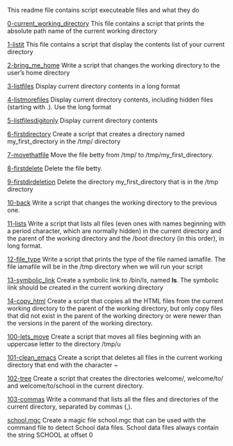 This readme file contains script executeable files and what they do

[0-current_working_directory](0-current_working_directory)
This file contains a script that prints the absolute path name of the current working directory

[1-listit](1-listit)
This file contains a script that display the contents list of your current directory

[2-bring_me_home](2-bring_me_home)
Write a script that changes the working directory to the user’s home directory

[3-listfiles](3-listfiles)
Display current directory contents in a long format

[4-listmorefiles](4-listmorefiles)
Display current directory contents, including hidden files (starting with .). Use the long format

[5-listfilesdigitonly](5-listfilesdigitonly)
Display current directory contents

[6-firstdirectory](6-firstdirectory)
Create a script that creates a directory named my_first_directory in the /tmp/ directory

[7-movethatfile](7-movethatfile)
Move the file betty from /tmp/ to /tmp/my_first_directory.

[8-firstdelete](8-firstdelete)
Delete the file betty.

[9-firstdirdeletion](9-firstdirdeletion)
Delete the directory my_first_directory that is in the /tmp directory

[10-back](10-back)
Write a script that changes the working directory to the previous one.

[11-lists](11-lists)
Write a script that lists all files (even ones with names beginning with a period character, which are normally hidden) in the current directory and the parent of the working directory and the /boot directory (in this order), in long format.

[12-file_type](12-file_type)
Write a script that prints the type of the file named iamafile. The file iamafile will be in the /tmp directory when we will run your script

[13-symbolic_link](13-symbolic_link)
Create a symbolic link to /bin/ls, named __ls__. The symbolic link should be created in the current working directory

[14-copy_html](14-copy_html)
Create a script that copies all the HTML files from the current working directory to the parent of the working directory, but only copy files that did not exist in the parent of the working directory or were newer than the versions in the parent of the working directory.

[100-lets_move](100-lets_move)
Create a script that moves all files beginning with an uppercase letter to the directory /tmp/u

[101-clean_emacs](101-clean_emacs)
Create a script that deletes all files in the current working directory that end with the character ~

[102-tree](102-tree)
Create a script that creates the directories welcome/, welcome/to/ and welcome/to/school in the current directory.

[103-commas](103-commas)
Write a command that lists all the files and directories of the current directory, separated by commas (,).

[school.mgc](school.mgc)
Create a magic file school.mgc that can be used with the command file to detect School data files. School data files always contain the string SCHOOL at offset 0
